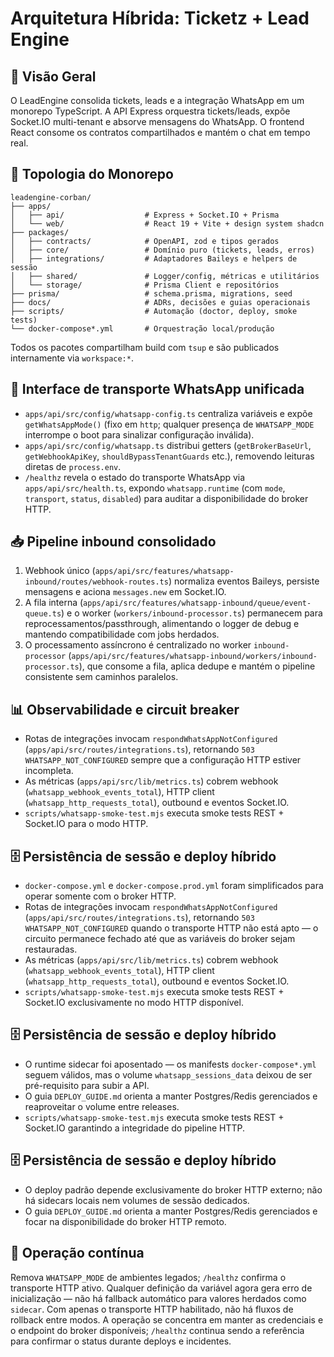 # Arquitetura Híbrida: Ticketz + Lead Engine

## 🚀 Visão Geral

O LeadEngine consolida tickets, leads e a integração WhatsApp em um monorepo TypeScript. A API Express orquestra tickets/leads, expõe Socket.IO multi-tenant e absorve mensagens do WhatsApp. O frontend React consome os contratos compartilhados e mantém o chat em tempo real.

## 🧭 Topologia do Monorepo

```
leadengine-corban/
├── apps/
│   ├── api/                  # Express + Socket.IO + Prisma
│   └── web/                  # React 19 + Vite + design system shadcn
├── packages/
│   ├── contracts/            # OpenAPI, zod e tipos gerados
│   ├── core/                 # Domínio puro (tickets, leads, erros)
│   ├── integrations/         # Adaptadores Baileys e helpers de sessão
│   ├── shared/               # Logger/config, métricas e utilitários
│   └── storage/              # Prisma Client e repositórios
├── prisma/                   # schema.prisma, migrations, seed
├── docs/                     # ADRs, decisões e guias operacionais
├── scripts/                  # Automação (doctor, deploy, smoke tests)
└── docker-compose*.yml       # Orquestração local/produção
```

Todos os pacotes compartilham build com `tsup` e são publicados internamente via `workspace:*`.

## 🔄 Interface de transporte WhatsApp unificada

- `apps/api/src/config/whatsapp-config.ts` centraliza variáveis e expõe `getWhatsAppMode()` (fixo em `http`; qualquer presença de `WHATSAPP_MODE` interrompe o boot para sinalizar configuração inválida).
- `apps/api/src/config/whatsapp.ts` distribui getters (`getBrokerBaseUrl`, `getWebhookApiKey`, `shouldBypassTenantGuards` etc.), removendo leituras diretas de `process.env`.
- `/healthz` revela o estado do transporte WhatsApp via `apps/api/src/health.ts`, expondo `whatsapp.runtime` (com `mode`, `transport`, `status`, `disabled`) para auditar a disponibilidade do broker HTTP.

## 📥 Pipeline inbound consolidado

1. Webhook único (`apps/api/src/features/whatsapp-inbound/routes/webhook-routes.ts`) normaliza eventos Baileys, persiste mensagens e aciona `messages.new` em Socket.IO.
2. A fila interna (`apps/api/src/features/whatsapp-inbound/queue/event-queue.ts`) e o worker (`workers/inbound-processor.ts`) permanecem para reprocessamentos/passthrough, alimentando o logger de debug e mantendo compatibilidade com jobs herdados.
3. O processamento assíncrono é centralizado no worker `inbound-processor` (`apps/api/src/features/whatsapp-inbound/workers/inbound-processor.ts`), que consome a fila, aplica dedupe e mantém o pipeline consistente sem caminhos paralelos.

## 📊 Observabilidade e circuit breaker

- Rotas de integrações invocam `respondWhatsAppNotConfigured` (`apps/api/src/routes/integrations.ts`), retornando `503 WHATSAPP_NOT_CONFIGURED` sempre que a configuração HTTP estiver incompleta.
- As métricas (`apps/api/src/lib/metrics.ts`) cobrem webhook (`whatsapp_webhook_events_total`), HTTP client (`whatsapp_http_requests_total`), outbound e eventos Socket.IO.
- `scripts/whatsapp-smoke-test.mjs` executa smoke tests REST + Socket.IO para o modo HTTP.

## 🗄️ Persistência de sessão e deploy híbrido

- `docker-compose.yml` e `docker-compose.prod.yml` foram simplificados para operar somente com o broker HTTP.
- Rotas de integrações invocam `respondWhatsAppNotConfigured` (`apps/api/src/routes/integrations.ts`), retornando `503 WHATSAPP_NOT_CONFIGURED` quando o transporte HTTP não está apto — o circuito permanece fechado até que as variáveis do broker sejam restauradas.
- As métricas (`apps/api/src/lib/metrics.ts`) cobrem webhook (`whatsapp_webhook_events_total`), HTTP client (`whatsapp_http_requests_total`), outbound e eventos Socket.IO.
- `scripts/whatsapp-smoke-test.mjs` executa smoke tests REST + Socket.IO exclusivamente no modo HTTP disponível.

## 🗄️ Persistência de sessão e deploy híbrido

- O runtime sidecar foi aposentado — os manifests `docker-compose*.yml` seguem válidos, mas o volume `whatsapp_sessions_data` deixou de ser pré-requisito para subir a API.
- O guia `DEPLOY_GUIDE.md` orienta a manter Postgres/Redis gerenciados e reaproveitar o volume entre releases.
- `scripts/whatsapp-smoke-test.mjs` executa smoke tests REST + Socket.IO garantindo a integridade do pipeline HTTP.

## 🗄️ Persistência de sessão e deploy híbrido

- O deploy padrão depende exclusivamente do broker HTTP externo; não há sidecars locais nem volumes de sessão dedicados.
- O guia `DEPLOY_GUIDE.md` orienta a manter Postgres/Redis gerenciados e focar na disponibilidade do broker HTTP remoto.

## 🔁 Operação contínua

Remova `WHATSAPP_MODE` de ambientes legados; `/healthz` confirma o transporte HTTP ativo.
Qualquer definição da variável agora gera erro de inicialização — não há fallback automático para valores herdados como `sidecar`.
Com apenas o transporte HTTP habilitado, não há fluxos de rollback entre modos. A operação se concentra em manter as credenciais e o endpoint do broker disponíveis; `/healthz` continua sendo a referência para confirmar o status durante deploys e incidentes.
